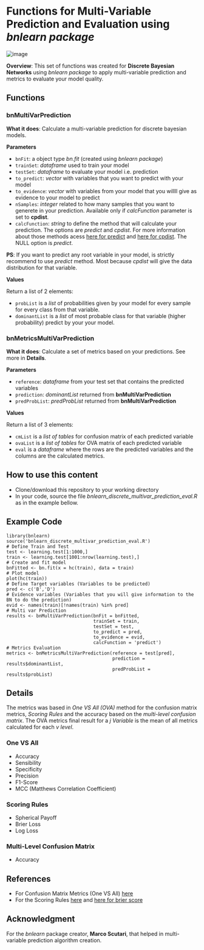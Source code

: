 # Functions for Multi-Variable Prediction and Evaluation using *bnlearn package*
![image](https://user-images.githubusercontent.com/32513366/85713471-c9456b00-b6bf-11ea-8252-f3cbefec5db2.png)

**Overview**: This set of functions was created for **Discrete Bayesian Networks** using *bnlearn package* to apply multi-variable prediction and metrics to evaluate your model quality.

## Functions

### bnMultiVarPrediction
**What it does**: Calculate a multi-variable prediction for discrete bayesian models.

**Parameters**
- ```bnFit```: a object type *bn.fit* (created using *bnlearn package*)
- ```trainSet```: *dataframe* used to train your model
- ```testSet```: *dataframe* to evaluate your model i.e. prediction
- ```to_predict```: *vector* with variables that you want to predict with your model
- ```to_evidence```: *vector* with variables from your model that you willll give as evidence to your model to predict
- ```nSamples```: *integer* related to how many samples that you want to generete in your prediction. Available only if *calcFunction* parameter is set to **cpdist**.
- ```calcFunction```: *string* to define the method that will calculate your prediction. The options are *predict* and *cpdist*. For more information about those methods acess [here for predict](http://www.bnlearn.com/documentation/man/impute.html) and [here for cpdist](http://www.bnlearn.com/documentation/man/cpquery.html). The NULL option is *predict*.

**PS**: If you want to predict any root variable in your model, is strictly recommend to use *predict* method. Most because *cpdist* will give the data distribution for that variable.

**Values**

Return a list of 2 elements:
- ```probList``` is a *list* of probabilities given by your model for every sample for every class from that variable.
- ```dominantList``` is a *list* of most probable class for that variable (higher probability) predict by your your model.

### bnMetricsMultiVarPrediction
**What it does**: Calculate a set of metrics based on your predictions. See more in **Details**.

**Parameters**
- ```reference```: *dataframe* from your test set that contains the predicted variables
- ```prediction```: *dominantList* returned from **bnMultiVarPrediction**
- ```predProbList```: *predProbList* returned from **bnMultiVarPrediction**

**Values**

Return a list of 3 elements:
- ```cmList``` is a *list of tables* for confusion matrix of each predicted variable
- ```ovaList``` is a *list of tables* for OVA matrix of each predicted variable
- ```eval``` is a *dataframe* where the rows are the predicted variables and the columns are the calculated metrics.

## How to use this content
- Clone/download this repository to your working directory
- In your code, source the file *bnlearn_discrete_multivar_prediction_eval.R* as in the example bellow.

## Example Code
```
library(bnlearn)
source('bnlearn_discrete_multivar_prediction_eval.R')
# Define Train and Test
test <- learning.test[1:1000,]
train <- learning.test[1001:nrow(learning.test),]
# Create and fit model
bnFitted <- bn.fit(x = hc(train), data = train)
# Plot model
plot(hc(train))
# Define Target variables (Variables to be predicted)
pred <- c('B','D')
# Evidence variables (Variables that you will give information to the BN to do the prediction)
evid <- names(train)[!names(train) %in% pred]
# Multi var Prediction
results <- bnMultiVarPrediction(bnFit = bnFitted, 
                                trainSet = train,
                                testSet = test,
                                to_predict = pred,
                                to_evidence = evid, 
                                calcFunction = 'predict')
# Metrics Evaluation
metrics <- bnMetricsMultiVarPrediction(reference = test[pred],
                                       prediction = results$dominantList,
                                       predProbList = results$probList)
```

## Details
The metrics was based in *One VS All (OVA)* method for the confusion matrix metrics, *Scoring Rules* and the accuracy based on the *multi-level confusion matrix*. The OVA metrics final result for a *j Variable* is the mean of all metrics calculated for each *v level*.
### One VS All 
- Accuracy
- Sensibility
- Specificity
- Precision
- F1-Score
- MCC (Matthews Correlation Coefficient)

### Scoring Rules
- Spherical Payoff
- Brier Loss
- Log Loss

### Multi-Level Confusion Matrix
- Accuracy

## References
- For Confusion Matrix Metrics (One VS All) [here](https://en.wikipedia.org/wiki/Confusion_matrix)
- For the Scoring Rules [here](https://www.norsys.com/tutorials/netica/secD/tut_D2.htm) and [here for brier score](https://en.wikipedia.org/wiki/Scoring_rule)

## Acknowledgment
For the *bnlearn* package creator, **Marco Scutari**, that helped in multi-variable prediction algorithm creation.
